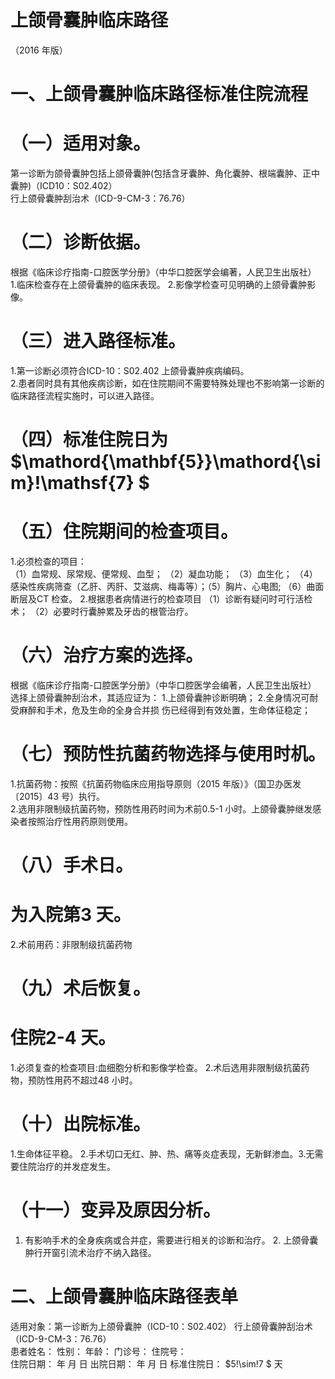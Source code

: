 # 上颌骨囊肿临床路径  
（2016 年版）  
# 一、上颌骨囊肿临床路径标准住院流程  
# （一）适用对象。  
第一诊断为颌骨囊肿包括上颌骨囊肿(包括含牙囊肿、角化囊肿、根端囊肿、正中囊肿)（ICD10：S02.402）  
行上颌骨囊肿刮治术（ICD-9-CM-3：76.76）  
# （二）诊断依据。  
根据《临床诊疗指南-口腔医学分册》（中华口腔医学会编著，人民卫生出版社）  
1.临床检查存在上颌骨囊肿的临床表现。 2.影像学检查可见明确的上颌骨囊肿影像。  
# （三）进入路径标准。  
1.第一诊断必须符合ICD-10：S02.402 上颌骨囊肿疾病编码。  
2.患者同时具有其他疾病诊断，如在住院期间不需要特殊处理也不影响第一诊断的临床路径流程实施时，可以进入路径。  
# （四）标准住院日为 $\mathord{\mathbf{5}}\mathord{\sim}\!\mathsf{7} $  
# （五）住院期间的检查项目。  
1.必须检查的项目：  
（1）血常规、尿常规、便常规、血型； （2）凝血功能； （3）血生化； （4）感染性疾病筛查（乙肝、丙肝、艾滋病、梅毒等）；（5）胸片、心电图; （6）曲面断层及CT 检查。 2.根据患者病情进行的检查项目 （1）诊断有疑问时可行活检术； （2）必要时行囊肿累及牙齿的根管治疗。  
# （六）治疗方案的选择。  
根据《临床诊疗指南-口腔医学分册》（中华口腔医学会编著，人民卫生出版社）  选择上颌骨囊肿刮治术，其适应证为： 1.上颌骨囊肿诊断明确； 2.全身情况可耐受麻醉和手术，危及生命的全身合并损 伤已经得到有效处置，生命体征稳定；  
# （七）预防性抗菌药物选择与使用时机。  
1.抗菌药物：按照《抗菌药物临床应用指导原则（2015 年版）》（国卫办医发〔2015〕43 号）执行。  
2.选用非限制级抗菌药物，预防性用药时间为术前0.5-1 小时。上颌骨囊肿继发感染者按照治疗性用药原则使用。  
# （八）手术日。  
# 为入院第3 天。  
2.术前用药：非限制级抗菌药物  
# （九）术后恢复。  
# 住院2-4 天。  
1.必须复查的检查项目:血细胞分析和影像学检查。     2.术后选用非限制级抗菌药物，预防性用药不超过48 小时。  
# （十）出院标准。  
1.生命体征平稳。 2.手术切口无红、肿、热、痛等炎症表现，无新鲜渗血。3.无需要住院治疗的并发症发生。  
# （十一）变异及原因分析。  
1. 有影响手术的全身疾病或合并症，需要进行相关的诊断和治疗。 2. 上颌骨囊肿行开窗引流术治疗不纳入路径。  
# 二、上颌骨囊肿临床路径表单  
适用对象：第一诊断为上颌骨囊肿（ICD-10：S02.402） 行上颌骨囊肿刮治术（ICD-9-CM-3：76.76）  
患者姓名：           性别：    年龄：    门诊号：       住院号：  
住院日期：   年  月  日    出院日期：   年  月   日     标准住院日： $5\!\sim\!7 $ 天  
